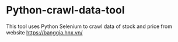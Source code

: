 # Python-crawl-data-tool

This tool uses Python Selenium to crawl data of stock and price from website https://banggia.hnx.vn/

